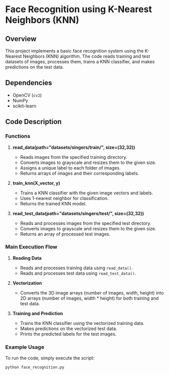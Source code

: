 # Face Recognition using K-Nearest Neighbors (KNN)

## Overview

This project implements a basic face recognition system using the K-Nearest Neighbors (KNN) algorithm. The code reads training and test datasets of images, processes them, trains a KNN classifier, and makes predictions on the test data.

## Dependencies

- OpenCV (`cv2`)
- NumPy
- scikit-learn

## Code Description

### Functions

1. **read_data(path="datasets/singers/train/", size=(32,32))**
   - Reads images from the specified training directory.
   - Converts images to grayscale and resizes them to the given size.
   - Assigns a unique label to each folder of images.
   - Returns arrays of images and their corresponding labels.

2. **train_knn(X_vector, y)**
   - Trains a KNN classifier with the given image vectors and labels.
   - Uses 1-nearest neighbor for classification.
   - Returns the trained KNN model.

3. **read_test_data(path="datasets/singers/test/", size=(32,32))**
   - Reads and processes images from the specified test directory.
   - Converts images to grayscale and resizes them to the given size.
   - Returns an array of processed test images.

### Main Execution Flow

1. **Reading Data**
   - Reads and processes training data using `read_data()`.
   - Reads and processes test data using `read_test_data()`.

2. **Vectorization**
   - Converts the 3D image arrays (number of images, width, height) into 2D arrays (number of images, width \* height) for both training and test data.

3. **Training and Prediction**
   - Trains the KNN classifier using the vectorized training data.
   - Makes predictions on the vectorized test data.
   - Prints the predicted labels for the test images.

### Example Usage

To run the code, simply execute the script:

```bash
python face_recognition.py
